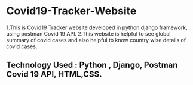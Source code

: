 # Covid19-Tracker-Website
1.This is Covid19 Tracker website developed in python django framework, using postman Covid 19 API.
2.This website is helpful to see global summary of covid cases and also helpful to know country wise details of covid cases.

## Technology Used : Python , Django, Postman Covid 19 API, HTML,CSS.
